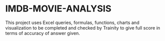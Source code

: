 # IMDB-MOVIE-ANALYSIS
This project uses Excel queries, formulas, functions, charts and visualization to be completed and checked by Trainity to give full score in terms of accuracy of answer given.
